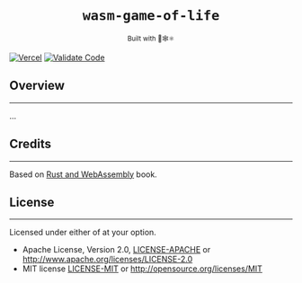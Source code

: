 <div align="center">
  <h1><code>wasm-game-of-life</code></h1><sub>Built with 🦀🕸⚛️</sub>
</div>



[![Vercel](https://vercelbadge.vercel.app/api/arthurhovhannisyan31/wasm-game-of-life?style=for-the-badge)](https://vercel.com/arthurhovhannisyan31s-projects/wasm-game-of-life/deployments)
[![Validate Code](https://github.com/arthurhovhannisyan31/wasm-game-of-life/actions/workflows/code-validation.yml/badge.svg?branch=main)](https://github.com/arthurhovhannisyan31/wasm-game-of-life/actions/workflows/code-validation.yml)

## Overview

___
...

## Credits

___
Based on [Rust and WebAssembly](https://rustwasm.github.io/docs/book/introduction.html) book.

## License

___
Licensed under either of at your option.

* Apache License, Version 2.0, [LICENSE-APACHE](./LICENSE-APACHE) or http://www.apache.org/licenses/LICENSE-2.0
* MIT license [LICENSE-MIT](./LICENSE-MIT) or http://opensource.org/licenses/MIT
